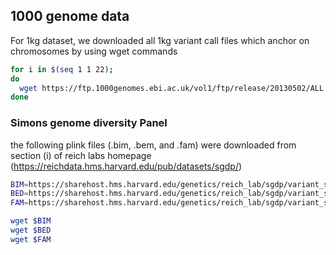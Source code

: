 ## 1000 genome data

For 1kg dataset, we downloaded all 1kg variant call files which anchor on chromosomes by using wget commands

```bash
for i in $(seq 1 1 22); 
do 
  wget https://ftp.1000genomes.ebi.ac.uk/vol1/ftp/release/20130502/ALL.chr$i''.phase3_shapeit2_mvncall_integrated_v5b.20130502.genotypes.vcf.gz;
done

```

### Simons genome diversity Panel

the following plink files (.bim, .bem, and .fam) were downloaded from section (i) of reich labs homepage (https://reichdata.hms.harvard.edu/pub/datasets/sgdp/)

```bash
BIM=https://sharehost.hms.harvard.edu/genetics/reich_lab/sgdp/variant_set/cteam_extended.v4.maf0.1perc.bim.zip
BED=https://sharehost.hms.harvard.edu/genetics/reich_lab/sgdp/variant_set/cteam_extended.v4.maf0.1perc.bed
FAM=https://sharehost.hms.harvard.edu/genetics/reich_lab/sgdp/variant_set/cteam_extended.v4.maf0.1perc.fam

wget $BIM
wget $BED
wget $FAM
```
